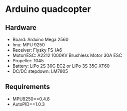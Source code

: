 # Arduino quadcopter

## Hardware
- Board: Arduino Mega 2560
- Imu: MPU 9250
- Receiver: Flysky FS-IA6 
- Motor/ESC: A2212 1000KV Brushless Motor 30A ESC 
- Propeller: 1045
- Battery: LiPo 2S 30C EC2 or LiPo 3S 35C XT60
- DC/DC stepdown: LM7805

## Requirements
- MPU9250==0.4.8
- AutoPID==1.0.3